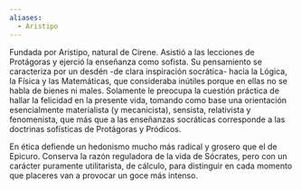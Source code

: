 ```yaml
---
aliases:
  - Aristipo
---
```


Fundada por Aristipo, natural de Cirene. Asistió a las lecciones de Protágoras y ejerció la enseñanza como sofista. Su pensamiento se caracteriza por un desdén -de clara inspiración socrática- hacia la Lógica, la Física y las Matemáticas, que consideraba inútiles porque en ellas no se habla de bienes ni males. Solamente le preocupa la cuestión práctica de hallar la felicidad en la presente vida, tomando como base una orientación esencialmente materialista (y mecanicista), sensista, relativista y fenomenista, que más que a las enseñanzas socráticas corresponde a las doctrinas sofísticas de Protágoras y Pródicos.

En ética defiende un hedonismo mucho más radical y grosero que el de Epicuro. Conserva la razón reguladora de la vida de Sócrates, pero con un carácter puramente utilitarista, de cálculo, para distinguir en cada momento que placeres van a provocar un goce más intenso.